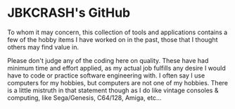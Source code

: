 # JBKCRASH's GitHub

To whom it may concern, this collection of tools and applications contains a few of the hobby items I have worked on in the past, 
those that I thought others may find value in.

Please don't judge any of the coding here on quality. These have had minimum time and effort applied, as my actual job fulfills any desire I would have to code 
or practice software engineering with. I often say I use computers for my hobbies, but computers are not one of my hobbies. There is a little mistruth in that statement 
though as I do like vintage consoles & computing, like Sega/Genesis, C64/128, Amiga, etc...
